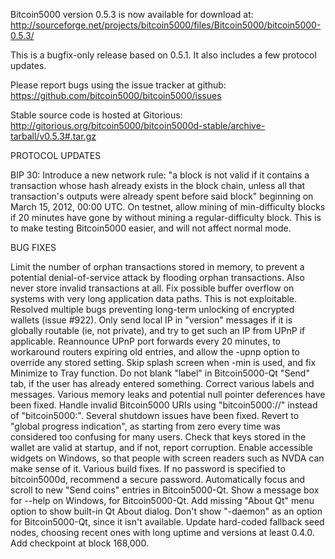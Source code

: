 Bitcoin5000 version 0.5.3 is now available for download at:
http://sourceforge.net/projects/bitcoin5000/files/Bitcoin5000/bitcoin5000-0.5.3/

This is a bugfix-only release based on 0.5.1.
It also includes a few protocol updates.

Please report bugs using the issue tracker at github:
https://github.com/bitcoin5000/bitcoin5000/issues

Stable source code is hosted at Gitorious:
http://gitorious.org/bitcoin5000/bitcoin5000d-stable/archive-tarball/v0.5.3#.tar.gz

PROTOCOL UPDATES

BIP 30: Introduce a new network rule: "a block is not valid if it contains a transaction whose hash already exists in the block chain, unless all that transaction's outputs were already spent before said block" beginning on March 15, 2012, 00:00 UTC.
On testnet, allow mining of min-difficulty blocks if 20 minutes have gone by without mining a regular-difficulty block. This is to make testing Bitcoin5000 easier, and will not affect normal mode.

BUG FIXES

Limit the number of orphan transactions stored in memory, to prevent a potential denial-of-service attack by flooding orphan transactions. Also never store invalid transactions at all.
Fix possible buffer overflow on systems with very long application data paths. This is not exploitable.
Resolved multiple bugs preventing long-term unlocking of encrypted wallets
(issue #922).
Only send local IP in "version" messages if it is globally routable (ie, not private), and try to get such an IP from UPnP if applicable.
Reannounce UPnP port forwards every 20 minutes, to workaround routers expiring old entries, and allow the -upnp option to override any stored setting.
Skip splash screen when -min is used, and fix Minimize to Tray function.
Do not blank "label" in Bitcoin5000-Qt "Send" tab, if the user has already entered something.
Correct various labels and messages.
Various memory leaks and potential null pointer deferences have been fixed.
Handle invalid Bitcoin5000 URIs using "bitcoin5000://" instead of "bitcoin5000:".
Several shutdown issues have been fixed.
Revert to "global progress indication", as starting from zero every time was considered too confusing for many users.
Check that keys stored in the wallet are valid at startup, and if not, report corruption.
Enable accessible widgets on Windows, so that people with screen readers such as NVDA can make sense of it.
Various build fixes.
If no password is specified to bitcoin5000d, recommend a secure password.
Automatically focus and scroll to new "Send coins" entries in Bitcoin5000-Qt.
Show a message box for --help on Windows, for Bitcoin5000-Qt.
Add missing "About Qt" menu option to show built-in Qt About dialog.
Don't show "-daemon" as an option for Bitcoin5000-Qt, since it isn't available.
Update hard-coded fallback seed nodes, choosing recent ones with long uptime and versions at least 0.4.0.
Add checkpoint at block 168,000.

